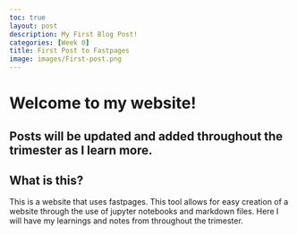 ```yaml
---
toc: true
layout: post
description: My First Blog Post!
categories: [Week 0]
title: First Post to Fastpages
image: images/First-post.png
---
```


# Welcome to my website!

## Posts will be updated and added throughout the trimester as I learn more.

## What is this?

This is a website that uses fastpages. This tool allows for easy creation of a website through the use of jupyter notebooks and markdown files. Here I will have my learnings and notes from throughout the trimester.
